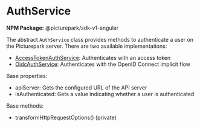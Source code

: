 # AuthService

**NPM Package:** @picturepark/sdk-v1-angular

The abstract `AuthService` class provides methods to authenticate a user on the Picturepark server. There are two available implementations:

- [AccessTokenAuthService](AccessTokenAuthService.md): Authenticates with an access token
- [OidcAuthService](OidcAuthService.md): Authenticates with the OpenID Connect implicit flow

Base properties:

- apiServer: Gets the configured URL of the API server
- isAuthenticated: Gets a value indicating whether a user is authenticated

Base methods:

- transformHttpRequestOptions() (private)
